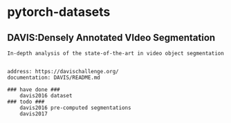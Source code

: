 # pytorch-datasets

## DAVIS:Densely Annotated VIdeo Segmentation
    In-depth analysis of the state-of-the-art in video object segmentation
    
    
    address: https://davischallenge.org/
    documentation: DAVIS/README.md
    
    ### have done ###
        davis2016 dataset 
    ### todo ###
        davis2016 pre-computed segmentations
        davis2017